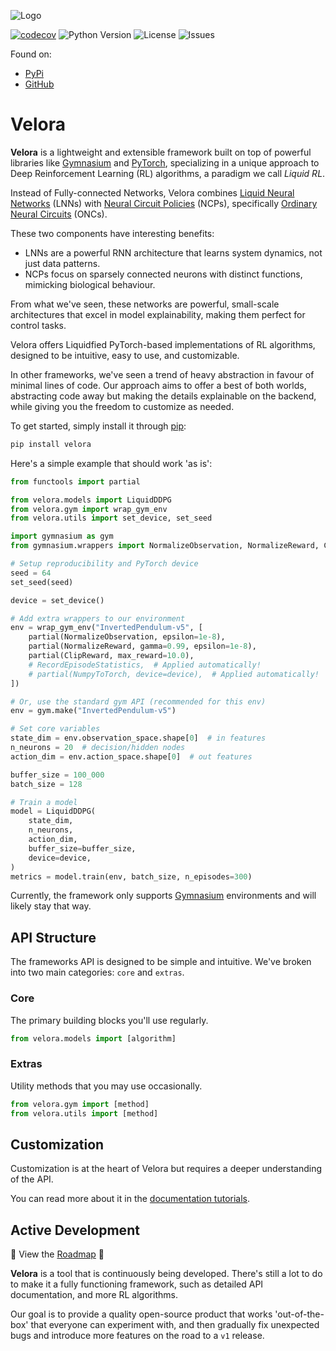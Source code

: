 ![Logo](/assets/imgs/velora-main.jpg)

[![codecov](https://codecov.io/gh/Achronus/velora/graph/badge.svg?token=OF7WP5Q9PT)](https://codecov.io/gh/Achronus/velora)
![Python Version](https://img.shields.io/pypi/pyversions/velora)
![License](https://img.shields.io/github/license/Achronus/velora)
![Issues](https://img.shields.io/github/issues/Achronus/velora)

Found on:

- [PyPi](https://pypi.org/project/velora)
- [GitHub](https://github.com/Achronus/velora)

# Velora

**Velora** is a lightweight and extensible framework built on top of powerful libraries like [Gymnasium](https://gymnasium.farama.org/) and [PyTorch](https://pytorch.org/), specializing in a unique approach to Deep Reinforcement Learning (RL) algorithms, a paradigm we call *Liquid RL*.

Instead of Fully-connected Networks, Velora combines [Liquid Neural Networks](https://arxiv.org/abs/2006.04439) (LNNs) with [Neural Circuit Policies](https://arxiv.org/abs/1803.08554) (NCPs), specifically [Ordinary Neural Circuits](https://proceedings.mlr.press/v119/hasani20a.html) (ONCs).

These two components have interesting benefits:

- LNNs are a powerful RNN architecture that learns system dynamics, not just data patterns.
- NCPs focus on sparsely connected neurons with distinct functions, mimicking biological behaviour.

From what we've seen, these networks are powerful, small-scale architectures that excel in model explainability, making them perfect for control tasks.

Velora offers Liquidfied PyTorch-based implementations of RL algorithms, designed to be intuitive, easy to use, and customizable.

In other frameworks, we've seen a trend of heavy abstraction in favour of minimal lines of code. Our approach aims to offer a best of both worlds, abstracting code away but making the details explainable on the backend, while giving you the freedom to customize as needed.

To get started, simply install it through [pip](https://pypi.org/):

```bash
pip install velora
```

Here's a simple example that should work 'as is':

```python
from functools import partial

from velora.models import LiquidDDPG
from velora.gym import wrap_gym_env
from velora.utils import set_device, set_seed

import gymnasium as gym
from gymnasium.wrappers import NormalizeObservation, NormalizeReward, ClipReward

# Setup reproducibility and PyTorch device
seed = 64
set_seed(seed)

device = set_device()

# Add extra wrappers to our environment
env = wrap_gym_env("InvertedPendulum-v5", [
    partial(NormalizeObservation, epsilon=1e-8),
    partial(NormalizeReward, gamma=0.99, epsilon=1e-8),
    partial(ClipReward, max_reward=10.0),
    # RecordEpisodeStatistics,  # Applied automatically!
    # partial(NumpyToTorch, device=device),  # Applied automatically!
])

# Or, use the standard gym API (recommended for this env)
env = gym.make("InvertedPendulum-v5")

# Set core variables
state_dim = env.observation_space.shape[0]  # in features
n_neurons = 20  # decision/hidden nodes
action_dim = env.action_space.shape[0]  # out features

buffer_size = 100_000
batch_size = 128

# Train a model
model = LiquidDDPG(
    state_dim, 
    n_neurons, 
    action_dim, 
    buffer_size=buffer_size,
    device=device,
)
metrics = model.train(env, batch_size, n_episodes=300)
```

Currently, the framework only supports [Gymnasium](https://gymnasium.farama.org/) environments and will likely stay that way.

## API Structure

The frameworks API is designed to be simple and intuitive. We've broken into two main categories: `core` and `extras`.

### Core

The primary building blocks you'll use regularly.

```python
from velora.models import [algorithm]
```

### Extras

Utility methods that you may use occasionally.

```python
from velora.gym import [method]
from velora.utils import [method]
```

## Customization

Customization is at the heart of Velora but requires a deeper understanding of the API.

You can read more about it in the [documentation tutorials](https://velora.achronus.dev/learn/customize).

## Active Development

🚧 View the [Roadmap](https://velora.achronus.dev/starting/roadmap) 🚧

**Velora** is a tool that is continuously being developed. There's still a lot to do to make it a fully functioning framework, such as detailed API documentation, and more RL algorithms.

Our goal is to provide a quality open-source product that works 'out-of-the-box' that everyone can experiment with, and then gradually fix unexpected bugs and introduce more features on the road to a `v1` release.
